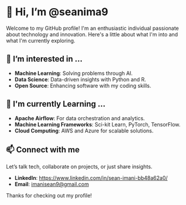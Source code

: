 # 👋 Hi, I’m @seanima9

Welcome to my GitHub profile! I'm an enthusiastic individual passionate about technology and innovation. Here's a little about what I'm into and what I'm currently exploring.

## 👀 I’m interested in ...

- **Machine Learning**: Solving problems through AI.
- **Data Science**: Data-driven insights with Python and R.
- **Open Source**: Enhancing software with my coding skills.

## 🌱 I'm currently Learning ...
- **Apache Airflow**: For data orchestration and analytics.
- **Machine Learning Frameworks**: Sci-kit Learn, PyTorch, TensorFlow.
- **Cloud Computing**: AWS and Azure for scalable solutions.

## 📫 Connect with me
Let’s talk tech, collaborate on projects, or just share insights.

- **LinkedIn**: https://www.linkedin.com/in/sean-imani-bb48a62a0/
- **Email**: imanisean9@gmail.com

Thanks for checking out my profile!
